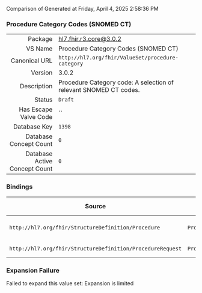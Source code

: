 Comparison of 
Generated at Friday, April 4, 2025 2:58:36 PM

### Procedure Category Codes (SNOMED CT)

|      |     |
| ---: | --- |
| Package | hl7.fhir.r3.core@3.0.2 |
| VS Name | Procedure Category Codes (SNOMED CT) |
| Canonical URL | `http://hl7.org/fhir/ValueSet/procedure-category` |
| Version | 3.0.2 |
| Description | Procedure Category code: A selection of relevant SNOMED CT codes. |
| Status | `Draft` |
| Has Escape Valve Code | `` |
| Database Key | `1398` |
| Database Concept Count | `0` |
| Database Active Concept Count | `0` |
### Bindings

| Source | Element | Binding | Strength | Element Short |
| ------ | ------- | ------- | -------- | ------------- |
| `http://hl7.org/fhir/StructureDefinition/Procedure` | `Procedure.category` | `http://hl7.org/fhir/ValueSet/procedure-category` | `Example` | Classification of the procedure |
| `http://hl7.org/fhir/StructureDefinition/ProcedureRequest` | `ProcedureRequest.category` | `http://hl7.org/fhir/ValueSet/procedure-category` | `Example` | Classification of procedure |

### Expansion Failure

Failed to expand this value set: Expansion is limited
